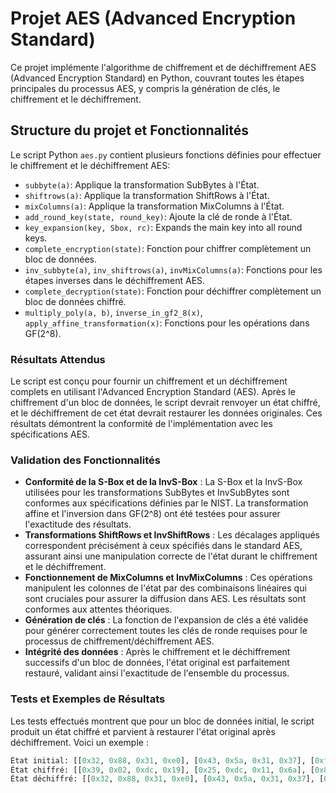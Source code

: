 # Projet AES (Advanced Encryption Standard)

Ce projet implémente l'algorithme de chiffrement et de déchiffrement AES (Advanced Encryption Standard) en Python, couvrant toutes les étapes principales du processus AES, y compris la génération de clés, le chiffrement et le déchiffrement.

## Structure du projet et Fonctionnalités

Le script Python `aes.py` contient plusieurs fonctions définies pour effectuer le chiffrement et le déchiffrement AES:

- `subbyte(a)`: Applique la transformation SubBytes à l'État.
- `shiftrows(a)`: Applique la transformation ShiftRows à l'État.
- `mixColumns(a)`: Applique la transformation MixColumns à l'État.
- `add_round_key(state, round_key)`: Ajoute la clé de ronde à l'État.
- `key_expansion(key, Sbox, rc)`: Expands the main key into all round keys.
- `complete_encryption(state)`: Fonction pour chiffrer complètement un bloc de données.
- `inv_subbyte(a)`, `inv_shiftrows(a)`, `invMixColumns(a)`: Fonctions pour les étapes inverses dans le déchiffrement AES.
- `complete_decryption(state)`: Fonction pour déchiffrer complètement un bloc de données chiffré.
- `multiply_poly(a, b)`, `inverse_in_gf2_8(x)`, `apply_affine_transformation(x)`: Fonctions pour les opérations dans GF(2^8).

### Résultats Attendus

Le script est conçu pour fournir un chiffrement et un déchiffrement complets en utilisant l'Advanced Encryption Standard (AES). Après le chiffrement d'un bloc de données, le script devrait renvoyer un état chiffré, et le déchiffrement de cet état devrait restaurer les données originales. Ces résultats démontrent la conformité de l'implémentation avec les spécifications AES.

### Validation des Fonctionnalités

- **Conformité de la S-Box et de la InvS-Box** : La S-Box et la InvS-Box utilisées pour les transformations SubBytes et InvSubBytes sont conformes aux spécifications définies par le NIST. La transformation affine et l'inversion dans GF(2^8) ont été testées pour assurer l'exactitude des résultats.
- **Transformations ShiftRows et InvShiftRows** : Les décalages appliqués correspondent précisément à ceux spécifiés dans le standard AES, assurant ainsi une manipulation correcte de l'état durant le chiffrement et le déchiffrement.
- **Fonctionnement de MixColumns et InvMixColumns** : Ces opérations manipulent les colonnes de l'état par des combinaisons linéaires qui sont cruciales pour assurer la diffusion dans AES. Les résultats sont conformes aux attentes théoriques.
- **Génération de clés** : La fonction de l'expansion de clés a été validée pour générer correctement toutes les clés de ronde requises pour le processus de chiffrement/déchiffrement AES.
- **Intégrité des données** : Après le chiffrement et le déchiffrement successifs d'un bloc de données, l'état original est parfaitement restauré, validant ainsi l'exactitude de l'ensemble du processus.

### Tests et Exemples de Résultats

Les tests effectués montrent que pour un bloc de données initial, le script produit un état chiffré et parvient à restaurer l'état original après déchiffrement. Voici un exemple :

```python
État initial: [[0x32, 0x88, 0x31, 0xe0], [0x43, 0x5a, 0x31, 0x37], [0xf6, 0x30, 0x98, 0x07], [0xa8, 0x8d, 0xa2, 0x34]]
État chiffré: [[0x39, 0x02, 0xdc, 0x19], [0x25, 0xdc, 0x11, 0x6a], [0x84, 0x09, 0x85, 0x0b], [0x1d, 0xfb, 0x97, 0x32]]
État déchiffré: [[0x32, 0x88, 0x31, 0xe0], [0x43, 0x5a, 0x31, 0x37], [0xf6, 0x30, 0x98, 0x07], [0xa8, 0x8d, 0xa2, 0x34]]
